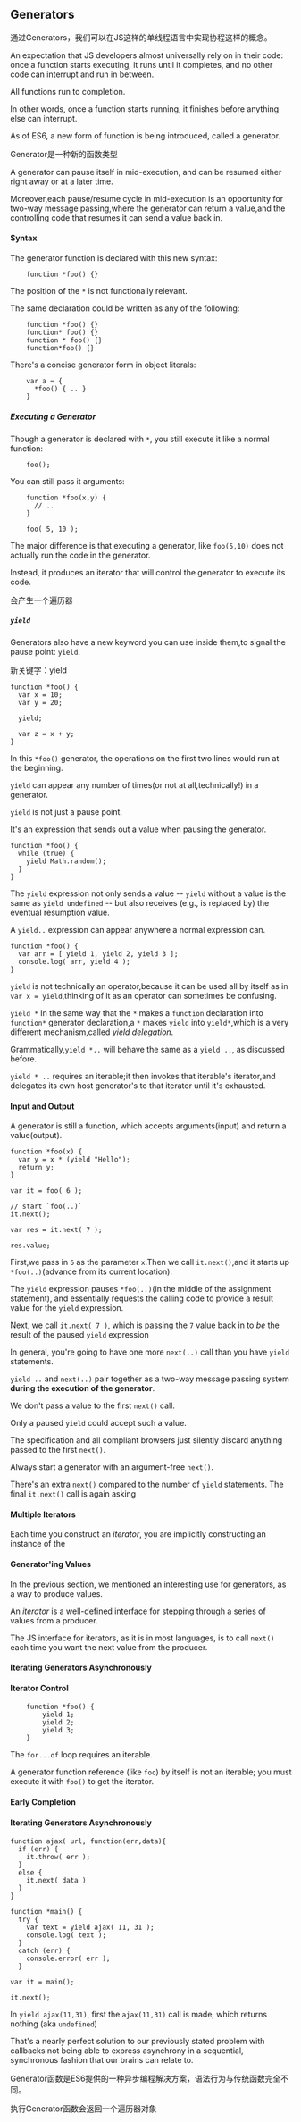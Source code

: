 ## Generators

通过Generators，我们可以在JS这样的单线程语言中实现协程这样的概念。

An expectation that JS developers almost universally rely on in their code: once a function starts executing, it runs until it completes, and no other code can interrupt and run in between.

All functions run to completion.

In other words, once a function starts running, it finishes before anything else can interrupt.

As of ES6, a new form of function is being introduced, called a generator.

Generator是一种新的函数类型

A generator can pause itself in mid-execution, and can be resumed either right away or at a later time.

Moreover,each pause/resume cycle in mid-execution is an opportunity for two-way message passing,where the generator can return a value,and the controlling code that resumes it can send a value back in.

#### Syntax

The generator function is declared with this new syntax:

        function *foo() {}
    
The position of the `*` is not functionally relevant.

The same declaration could be written as any of the following:

        function *foo() {}
        function* foo() {}
        function * foo() {}
        function*foo() {}
    
There's a concise generator form in object literals:

        var a = {
          *foo() { .. }
        }
   
##### Executing a Generator

Though a generator is declared with `*`, you still execute it like a normal function:

        foo();
    
You can still pass it arguments:

        function *foo(x,y) {
          // ..
        }
        
        foo( 5, 10 );
    
The major difference is that executing a generator, like `foo(5,10)` does not actually run the code in the generator.

Instead, it produces an iterator that will control the generator to execute its code.

会产生一个遍历器

##### `yield`

Generators also have a new keyword you can use inside them,to signal the pause point: `yield`.

新关键字：yield

    function *foo() {
      var x = 10;
      var y = 20;
      
      yield;
      
      var z = x + y;
    }
    
In this `*foo()` generator, the operations on the first two lines would run at the beginning.
    
`yield` can appear any number of times(or not at all,technically!) in a generator.

`yield` is not just a pause point.

It's an expression that sends out a value when pausing the generator.

    function *foo() {
      while (true) {
        yield Math.random();
      }
    }
    
The `yield` expression not only sends a value -- `yield` without a value is the same as `yield undefined` -- but also receives (e.g., is replaced by) the eventual resumption value.
    
A `yield..` expression can appear anywhere a normal expression can.

    function *foo() {
      var arr = [ yield 1, yield 2, yield 3 ];
      console.log( arr, yield 4 );
    }

`yield` is not technically an operator,because it can be used all by itself as in `var x = yield`,thinking of it as an operator can sometimes be confusing.

`yield *`
In the same way that the `*` makes a `function` declaration into `function*` generator declaration,a `*` makes `yield` into `yield*`,which is a very different mechanism,called *yield delegation*.

Grammatically,`yield *..` will behave the same as a `yield ..`, as discussed before.

`yield * ..` requires an iterable;it then invokes that iterable's iterator,and delegates its own host generator's to that iterator until it's exhausted.

#### Input and Output

A generator is still a function, which accepts arguments(input) and return a value(output).

    function *foo(x) {
      var y = x * (yield "Hello");
      return y;
    }
    
    var it = foo( 6 );
    
    // start `foo(..)`
    it.next();
    
    var res = it.next( 7 );
    
    res.value;

First,we pass in `6` as the parameter `x`.Then we call `it.next()`,and it starts up `*foo(..)`(advance from its current location).

The `yield` expression pauses `*foo(..)`(in the middle of the assignment statement), and essentially requests the calling code to provide a result value for the `yield` expression.

Next, we call `it.next( 7 )`, which is passing the `7` value back in to *be* the result of the paused `yield` expression

In general, you're going to have one more `next(..)` call than you have `yield` statements.

`yield ..` and `next(..)` pair together as a two-way message passing system **during the execution of the generator**.

We don't pass a value to the first `next()` call.

Only a paused `yield` could accept such a value.

The specification and all compliant browsers just silently discard anything passed to the first `next()`.

Always start a generator with an argument-free `next()`.

There's an extra `next()` compared to the number of `yield` statements. The final `it.next()` call is again asking

#### Multiple Iterators

Each time you construct an *iterator*, you are implicitly constructing an instance of the

#### Generator'ing Values

In the previous section, we mentioned an interesting use for generators, as a way to produce values.

An *iterator* is a well-defined interface for stepping through a series of values from a producer.

The JS interface for iterators, as it is in most languages, is to call `next()` each time you want the next value from the producer.

#### Iterating Generators Asynchronously


#### Iterator Control

        function *foo() {
        	yield 1;
        	yield 2;
        	yield 3;
        }

The `for...of` loop requires an iterable.

A generator function reference (like `foo`) by itself is not an iterable; you must execute it with `foo()` to get the iterator.

#### Early Completion

#### Iterating Generators Asynchronously

    function ajax( url, function(err,data){
      if (err) {
        it.throw( err );
      }
      else {
        it.next( data )
      }
    }
    
    function *main() {
      try {
        var text = yield ajax( 11, 31 );
        console.log( text );
      }
      catch (err) {
        console.error( err );
      }
      
    var it = main();
    
    it.next();
    
In `yield ajax(11,31)`, first the `ajax(11,31)` call is made, which returns nothing (aka `undefined`)

That's a nearly perfect solution to our previously stated problem with callbacks not being able to express asynchrony in a sequential, synchronous fashion that our brains can relate to.
        

Generator函数是ES6提供的一种异步编程解决方案，语法行为与传统函数完全不同。

执行Generator函数会返回一个遍历器对象